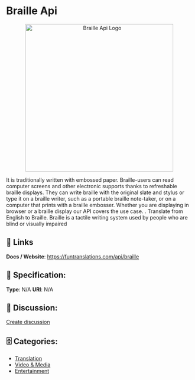 # Braille Api
<p align="center">
    <img width="400" src="https://raw.githubusercontent.com/apis-list/apis-list/main/apis/braille-api/logo_256x256.png" alt="Braille Api Logo"/>
</p>

It is traditionally written with embossed paper.  Braille-users can read computer screens and other electronic supports thanks to refreshable braille displays. They can write braille with the original slate and stylus or type it on a braille writer, such as a portable braille note-taker, or on a computer that prints with a braille embosser. Whether you are displaying in browser or a braille display our API covers the use case. . Translate from English to Braille. Braille is a tactile writing system used by people who are blind or visually impaired

##  🔗 Links
**Docs / Website**: https://funtranslations.com/api/braille

## 🧬 Specification:
**Type**:  N/A 
**URI**:  N/A 

## 💬 Discussion:
[Create discussion](https://github.com/apis-list/apis-list/discussions/new)

## 🗄️ Categories:
- [Translation](https://github.com/apis-list/apis-list#translation)
- [Video & Media](https://github.com/apis-list/apis-list#video-and-media)
- [Entertainment](https://github.com/apis-list/apis-list#entertainment)



